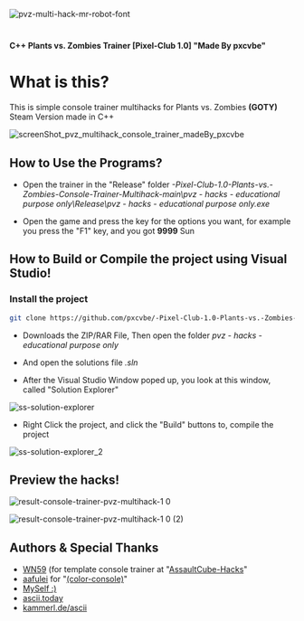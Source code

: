![pvz-multi-hack-mr-robot-font](https://user-images.githubusercontent.com/85774070/214290715-63e0afcd-63ef-45ac-91fa-951bfe8f56ec.png)
#
**C++ Plants vs. Zombies Trainer [Pixel-Club 1.0]  "Made By pxcvbe"**

# What is this?
This is simple console trainer multihacks for Plants vs. Zombies **(GOTY)** Steam Version made in C++

![screenShot_pvz_multihack_console_trainer_madeBy_pxcvbe](https://user-images.githubusercontent.com/85774070/214208164-32f67828-1c6f-4a67-834a-f76da373b106.png)

## How to Use the Programs?
+ Open the trainer in the "Release" folder *-Pixel-Club-1.0-Plants-vs.-Zombies-Console-Trainer-Multihack-main\\pvz - hacks - educational purpose only\Release\pvz - hacks - educational purpose only.exe*

+ Open the game and press the key for the options you want, for example you press the "F1" key, and you got **9999** Sun

## How to Build or Compile the project using Visual Studio!

### Install the project
```bash
git clone https://github.com/pxcvbe/-Pixel-Club-1.0-Plants-vs.-Zombies-Console-Trainer-Multihack.git
```

+ Downloads the ZIP/RAR File, Then open the folder *pvz - hacks - educational purpose only*
+ And open the solutions file *.sln*

+ After the Visual Studio Window poped up, you look at this window, called "Solution Explorer"

![ss-solution-explorer](https://user-images.githubusercontent.com/85774070/214298365-45315507-4311-4ff0-a07c-07da18e2a540.png)

+ Right Click the project, and click the "Build" buttons to, compile the project

![ss-solution-explorer_2](https://user-images.githubusercontent.com/85774070/214298922-8c153a47-4d1f-4283-9202-c46febdbd7e9.png)


## Preview the hacks!
![result-console-trainer-pvz-multihack-1 0](https://user-images.githubusercontent.com/85774070/214305928-4da2390e-a3d7-4726-ae36-f66e09ddf2e8.png)

![result-console-trainer-pvz-multihack-1 0 (2)](https://user-images.githubusercontent.com/85774070/214305894-ececf0ce-0ef0-4103-8002-7c7c81d522b8.png)


## Authors & Special Thanks
* [WN59](https://github.com/WN59) (for template console trainer at "[AssaultCube-Hacks](https://github.com/guykrinsky/AssultCube-Hacks)"
* [aafulei](https://github.com/aafulei) for "[(color-console)](https://github.com/aafulei/color-console)"
* [MySelf :)](https://github.com/pxcvbe)
* [ascii.today](https://ascii.today/)
* [kammerl.de/ascii](https://www.kammerl.de/ascii/AsciiSignature.php)
